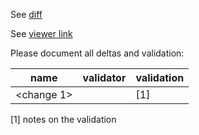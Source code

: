 

See [diff](https://jugit.fz-juelich.de/t.dickscheid/brainscapes-configurations/-/compare/LATEST_TAG_PH...master?from_project_id=3484&straight=false)

See [viewer link](https://siibra-explorer-rc.apps.jsc.hbp.eu/)

Please document all deltas and validation:


| name | validator | validation | 
| --- | --- | --- |
| <change 1> | <person name> | [1] |

[1] notes on the validation